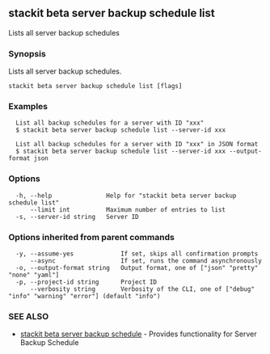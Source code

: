 ## stackit beta server backup schedule list

Lists all server backup schedules

### Synopsis

Lists all server backup schedules.

```
stackit beta server backup schedule list [flags]
```

### Examples

```
  List all backup schedules for a server with ID "xxx"
  $ stackit beta server backup schedule list --server-id xxx

  List all backup schedules for a server with ID "xxx" in JSON format
  $ stackit beta server backup schedule list --server-id xxx --output-format json
```

### Options

```
  -h, --help               Help for "stackit beta server backup schedule list"
      --limit int          Maximum number of entries to list
  -s, --server-id string   Server ID
```

### Options inherited from parent commands

```
  -y, --assume-yes             If set, skips all confirmation prompts
      --async                  If set, runs the command asynchronously
  -o, --output-format string   Output format, one of ["json" "pretty" "none" "yaml"]
  -p, --project-id string      Project ID
      --verbosity string       Verbosity of the CLI, one of ["debug" "info" "warning" "error"] (default "info")
```

### SEE ALSO

* [stackit beta server backup schedule](./stackit_beta_server_backup_schedule.md)	 - Provides functionality for Server Backup Schedule

